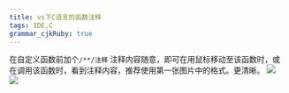```yaml
---
title: vs下C语言的函数注释
tags: IDE,C
grammar_cjkRuby: true
---
```

在自定义函数前加个`/**/注释`
注释内容随意，即可在用鼠标移动至该函数时，或在调用该函数时，看到注释内容，推荐使用第一张图片中的格式。更清晰。
![](http://p3.cdn.img9.top/ipfs/QmUYb1hWkdzewJ31hsjgiUG9yn6Zo3KJYj1YN9nuZYEg5t?3.png)
<br>
![](http://p4.cdn.img9.top/ipfs/QmYSgrDDzAyUPS5urJ2PUFHFLwHsEkHaR4DS97DcFXBTzh?4.png)